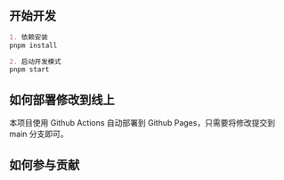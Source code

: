 ## 开始开发
``` md
1. 依赖安装
pnpm install

2. 启动开发模式
pnpm start
```
## 如何部署修改到线上
本项目使用 Github Actions 自动部署到 Github Pages，只需要将修改提交到 main 分支即可。

## 如何参与贡献
